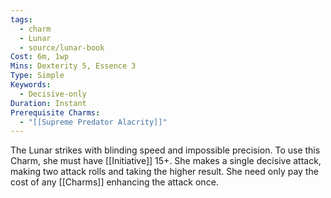 ```yaml
---
tags:
  - charm
  - Lunar
  - source/lunar-book
Cost: 6m, 1wp
Mins: Dexterity 5, Essence 3
Type: Simple
Keywords:
  - Decisive-only
Duration: Instant
Prerequisite Charms:
  - "[[Supreme Predator Alacrity]]"
---
```

The Lunar strikes with blinding speed and impossible precision. To use this Charm, she must have [[Initiative]] 15+. She makes a single decisive attack, making two attack rolls and taking the higher result. She need only pay the cost of any [[Charms]] enhancing the attack once.